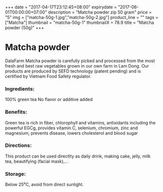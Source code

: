 +++
date = "2017-04-17T23:12:45+08:00"
expirydate = "2017-06-01T00:00:00+07:00"
description = "Matcha powder zip 50 gram"
price = "5"
img = ["matcha-50g-1.jpg","matcha-50g-2.jpg"]
product_line = ""
tags = ["Matcha"]
thumbnail = "matcha-50g-1"
thumbnailX = 78.9
title = "Matcha powder (50g)"
+++

# Matcha powder

DalaFarm Matcha powder is carefully picked and processed from the most fresh and best raw vegetables 
grown in our own farm in Lam Dong. Our products are produced by SEFD technology (patent pending) and 
is certified by Vietnam Food Safety regulator.


### Ingredients: 
100% green tea
No flavor or additive added

### Benefits:  
Green tea is rich in fiber, chlorophyll and 
vitamins, antixidants including the 
powerful EGCg, provides vitamin C, 
selenium, chromium, zinc and magnesium, 
prevents disease, lowers cholesterol and 
blood sugar

### Directions:  
This product can be used directlty as 
daily drink, making cake, jelly, milk tea,
beautifying (facial mask),...

### Storage: 
Below 25⁰C, avoid from direct sunlight.

